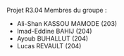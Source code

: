 Projet R3.04
Membres du groupe :
- Ali-Shan KASSOU MAMODE (203)
- Imad-Eddine BAHIJ (204)
- Ayoub BUHALLUT (204)
- Lucas REVAULT (204)
